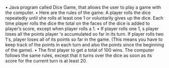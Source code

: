 •	Java program called Dice Game, that allows the user to play a game with the computer. 
•	Here are the rules of the game: A player rolls the dice repeatedly until she rolls at least one 1 or voluntarily gives up the dice. Each time player rolls the dice the total on the faces of the dice is added to player’s score, except when player rolls a 1.
•	 If player rolls one 1, s player loses all the points player 's accumulated so far in its turn. If player rolls two 1's, player loses all of its points so far in the game. (This means you have to keep track of the points in each turn and also the points since the beginning of the game). 
•	The first player to get a total of 100 wins. The computer follows the same rules, except that it turns over the dice as soon as its score for the current turn is at least 20.
